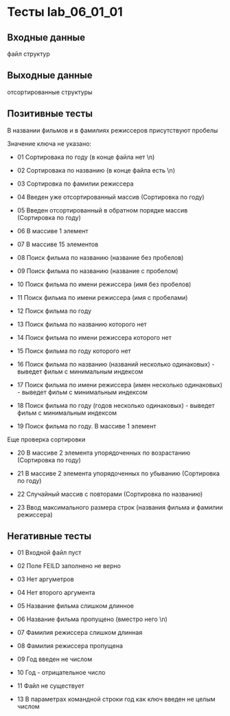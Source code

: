 # Тесты lab_06_01_01
## Входные данные
файл структур

## Выходные данные
отсортированные структуры

## Позитивные тесты
В названии фильмов и в фамилиях режиссеров присутствуют пробелы

Значение ключа не указано:
- 01 Сортировака по году (в конце файла нет \n)
- 02 Сортировака по названию (в конце файла есть \n)
- 03 Сортировка по фамилии режиссера
- 04 Введен уже отсортированный массив (Сортировка по году)
- 05 Введен отсортированный в обратном порядке массив (Сортировка по году)
- 06 В массиве 1 элемент
- 07 В массиве 15 элементов

- 08 Поиск фильма по названию (название без пробелов)
- 09 Поиск фильма по названию (название с пробелом)
- 10 Поиск фильма по имени режиссера (имя без пробелов)
- 11 Поиск фильма по имени режиссера (имя с пробелами)
- 12 Поиск фильма по году

- 13 Поиск фильма по названию которого нет
- 14 Поиск фильма по имени режиссера которого нет
- 15 Поиск фильма по году которого нет

- 16 Поиск фильма по названию (названий несколько одинаковых) - выведет фильм с минимальным индексом
- 17 Поиск фильма по имени режиссера (имен несколько одинаковых) - выведет фильм с минимальным индексом
- 18 Поиск фильма по году (годов несколько одинаковых) - выведет фильм с минимальным индексом

- 19 Поиск фильма по году. В массиве 1 элемент

Еще проверка сортировки
- 20 В массиве 2 элемента упорядоченных по возрастанию (Сортировка по году)
- 21 В массиве 2 элемента упорядоченных по убыванию (Сортировка по году)
- 22 Случайный массив с повторами (Сортировка по названию)

- 23 Ввод максимального размера строк (названия фильма и фамилии режиссера)


## Негативные тесты
- 01 Входной файл пуст
- 02 Поле FEILD заполнено не верно
- 03 Нет аргуметров
- 04 Нет второго аргумента

- 05 Название фильма слишком длинное
- 06 Название фильма пропущено (вместро него \n)
- 07 Фамилия режиссера слишком длинная
- 08 Фамилия режиссера пропущена
- 09 Год введен не числом
- 10 Год - отрицательное число

- 11 Файл не существует
- 13 В параметрах командной строки год как ключ введен не целым числом



